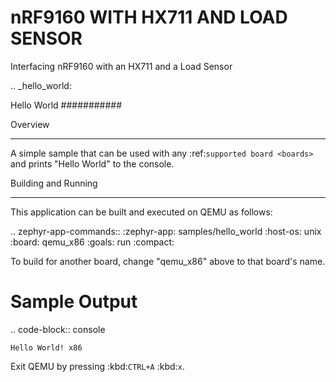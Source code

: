 # nRF9160 WITH HX711 AND LOAD SENSOR
 Interfacing nRF9160 with an HX711 and a Load Sensor

.. _hello_world:

Hello World
###########

Overview
********

A simple sample that can be used with any :ref:`supported board <boards>` and
prints "Hello World" to the console.

Building and Running
********************

This application can be built and executed on QEMU as follows:

.. zephyr-app-commands::
   :zephyr-app: samples/hello_world
   :host-os: unix
   :board: qemu_x86
   :goals: run
   :compact:

To build for another board, change "qemu_x86" above to that board's name.

Sample Output
=============

.. code-block:: console

    Hello World! x86

Exit QEMU by pressing :kbd:`CTRL+A` :kbd:`x`.
